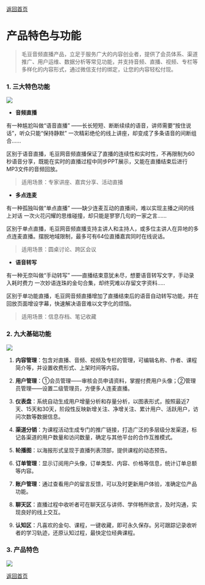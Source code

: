 [返回首页](../../README.md)

# 产品特色与功能

> 毛豆音频直播产品，立足于服务广大的内容创业者，提供了会员体系、渠道推广、用户运维、数据分析等常见功能，并支持音频、直播、视频、专栏等多样化的内容形式，通过微信支付的绑定，让您的内容轻松付现。

### 1. 三大特色功能

![](https://docssl.cdn.maodou.io/docs/quickstart/feature1.png)

- **音频直播**

有一种尴尬叫做“语音直播”
——长长短短、断断续续的语音，讲师需要“按住说话”，听众只能“保持静默”
一次精彩绝伦的线上讲座，却变成了多条语音的间断组合……

区别于语音直播，毛豆网音频直播保证了直播的连续性和实时性，不再限制为60秒语音分享，既能在实时的直播过程中同步PPT展示，又能在直播结束后进行MP3文件的音频回放。

> 适用场景：专家讲座、嘉宾分享、活动直播

- **多点连麦**

有一种孤独叫做“单点直播”
——缺少连麦互动的直播间，难以实现主播之间的线上对话
一次火花闪耀的思维碰撞，却只能是寥寥几句的一家之言……

区别于单点直播，毛豆网音频直播支持主讲人和主持人，或多位主讲人在异地的多点连麦直播。摆脱地域限制，最多可有64位直播嘉宾同时在线说话。

> 适用场景：圆桌讨论、跨区会议

- **语音转写**

有一种无奈叫做“手动转写”
——直播结束意犹未尽，想要语音转写文字，手动录入耗时费力
一次妙语连珠的金句合集，却终究难以存留文字资料…..

区别于单功能直播，毛豆网音频直播增加了直播结束后的语音自动转写功能，并在回放页面增设字幕，快速解决语音难以文字化的烦恼。

> 适用场景：信息存档、笔记收藏

### 2. 九大基础功能

![](https://docssl.cdn.maodou.io/docs/quickstart/feature2.png)

1. **内容管理**：包含对直播、音频、视频及专栏的管理，可编辑名称、作者、课程简介等，并设置收费形式、上架时间等内容。

2. **用户管理**：①会员管理——审核会员申请资料，掌握付费用户头像；②管理员管理——设置二级管理员，方便多人连麦直播。

3. **仪表盘**：系统自动生成用户增量分析和存量分析，以图表形式，按照最近7天、15天和30天，阶段性反映新增关注、净增关注、累计用户、活跃用户，访问次数等数据信息。

4. **渠道分销**：为课程活动生成专门的推广链接，打造广泛的多层级分发渠道，标记各渠道的用户数量和访问数量，确定与其他平台的合作互推模式。

5. **轮播图**：以海报形式呈现于直播列表顶部，提供课程的动态预告。

6. **订单管理**：显示订阅用户头像，订单类型、内容、价格等信息，统计订单总额等内容。

7. **账户管理**：通过查看用户的留言反馈，可以及时更新用户体验，准确定位产品功能。

8. **聊天区**：直播过程中收听者可在聊天区与讲师、学伴畅所欲言，及时沟通，实现良好的线上交互。

9. **认知区**：凡喜欢的金句、课程，一键收藏，即可永久保存。另可跟踪记录收听者的学习轨迹，还原认知过程，最快定位经典课程。

### 3. 产品特色

![](https://docssl.cdn.maodou.io/docs/quickstart/feature3.png)

[返回首页](../../README.md)
